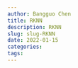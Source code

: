 ```yaml
---
author: Bangguo Chen
title: RKNN
description: RKNN
slug: slug-RKNN
date: 2022-01-15
categories:
tags: 
---
```


